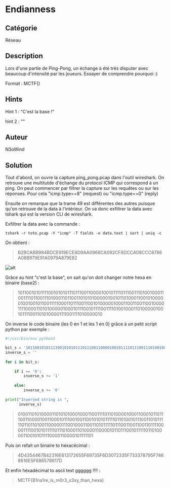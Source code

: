 # Endianness

## Catégorie

Réseau

## Description

Lors d'une partie de Ping-Pong, un échange à été très disputer avec beaucoup d'intensité par les joueurs. Essayer de comprendre pourquoi :)

Format : MCTF{}

## Hints

Hint 1 : "C'est la base !"

hint 2 : ""

## Auteur

N3oWind

## Solution

Tout d'abord, on ouvre la capture ping_pong.pcap dans l'outil wireshark. On retrouve une multitutde d'échange du protocol ICMP qui correspond à un ping. On peut commencer par filtrer la capture sur les requêtes ou sur les réponses. Pour cela "icmp.type==8" (request) ou "icmp.type==0" (reply)

Ensuite on remarque que la trame 49 est différentes des autres puisque qu'on retrouve de la data à l'intérieur. On va donc exfiltrer la data avec tshark qui est la version CLI de wireshark.

Exfiltrer la data avec la commande : 

```
tshark -r toto.pcap -Y "icmp" -T fields -e data.text | sort | uniq -c
```

On obtient :

> B2BCABB984BDCE919ECE8D9AA0968CA092CF8DCCA08CCC8786A08B979E91A0979A879E82

![alt](Images/ping_pong.png)
<br/>

Grâce au hint "c'est la base", on sait qu'on doit changer notre hexa en binaire (base2) :

> 101100101011110010101011101110011000010010111101110011101001000110011110110011101000110110011010101000001001011010001100101000001001001011001111100011011100110010100000100011001100110010000111100001101010000010001011100101111001111010010001101000001001011110011010100001111001111010000010

On inverse le code binaire (les 0 en 1 et les 1 en  0) grâce à un petit script python par exemple :

```python
#!/usr/bin/env python3

bit_s = '101100101011110010101011101110011000010010111101110011101001000110011110110011101000110110011010101000001001011010001100101000001001001011001111100011011100110010100000100011001100110010000111100001101010000010001011100101111001111010010001101000001001011110011010100001111001111010000010'
inverse_s = ''
  
for i in bit_s:
    
    if i == '0':
        inverse_s += '1'
          
    else:
        inverse_s += '0'
          
print("Inversed string is ",
      inverse_s)
```



> 010011010100001101010100010001100111101101000010001100010110111001100001001100010111001001100101010111110110100101110011010111110110110100110000011100100011001101011111011100110011001101111000011110010101111101110100011010000110000101101110010111110110100001100101011110000110000101111101

Puis on refait un binaire to hexacécimal :

> 4D4354467B42316E613172655F69735F6D3072335F733378795F7468616E5F686578617D

Et enfin héxadécimal to ascii text gggggg !!!! : 

> MCTF{B1na1re_is_m0r3_s3xy_than_hexa}
